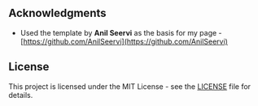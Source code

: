 ## Acknowledgments

- Used the template by **Anil Seervi** as the basis for my page - [https://github.com/AnilSeervi](https://github.com/AnilSeervi)

## License

This project is licensed under the MIT License - see the [LICENSE](LICENSE) file for details.
